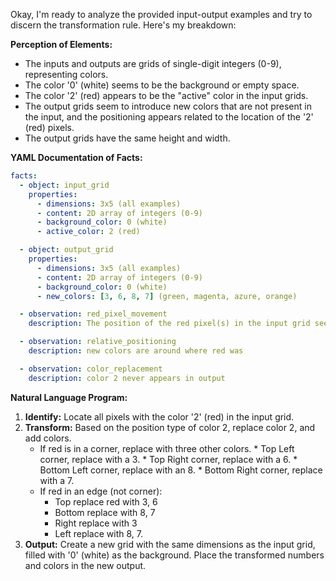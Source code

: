 Okay, I'm ready to analyze the provided input-output examples and try to discern the transformation rule. Here's my breakdown:

**Perception of Elements:**

*   The inputs and outputs are grids of single-digit integers (0-9), representing colors.
*   The color '0' (white) seems to be the background or empty space.
*   The color '2' (red) appears to be the "active" color in the input grids.
*   The output grids seem to introduce new colors that are not present in the input, and the positioning appears related to the location of the '2' (red) pixels.
*    The output grids have the same height and width.

**YAML Documentation of Facts:**


```yaml
facts:
  - object: input_grid
    properties:
      - dimensions: 3x5 (all examples)
      - content: 2D array of integers (0-9)
      - background_color: 0 (white)
      - active_color: 2 (red)

  - object: output_grid
    properties:
      - dimensions: 3x5 (all examples)
      - content: 2D array of integers (0-9)
      - background_color: 0 (white)
      - new_colors: [3, 6, 8, 7] (green, magenta, azure, orange)

  - observation: red_pixel_movement
    description: The position of the red pixel(s) in the input grid seems to dictate the positions of new colored pixels in the output grid.

  - observation: relative_positioning
    description: new colors are around where red was

  - observation: color_replacement
    description: color 2 never appears in output

```


**Natural Language Program:**

1.  **Identify:** Locate all pixels with the color '2' (red) in the input grid.
2.  **Transform:** Based on the position type of color 2, replace color 2, and add colors.
    *    If red is in a corner, replace with three other colors.
        *    Top Left corner, replace with a 3.
        *    Top Right corner, replace with a 6.
        *    Bottom Left corner, replace with an 8.
        *     Bottom Right corner, replace with a 7.
    *   If red in an edge (not corner):
        *   Top replace red with 3, 6
        *   Bottom replace with 8, 7
        *   Right replace with 3
        *   Left replace with 8, 7.
3.  **Output:** Create a new grid with the same dimensions as the input grid, filled with '0' (white) as the background. Place the transformed numbers and colors in the new output.

